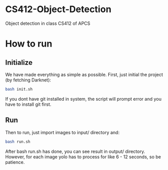 # CS412-Object-Detection
Object detection in class CS412 of APCS

# How to run

## Initialize

We have made everything as simple as possible. First, just initial the project (by fetching Darknet):

```bash
bash init.sh
```

If you dont have git installed in system, the script will prompt error and you have to install git first.

## Run

Then to run, just import images to input/ directory and:

```bash
bash run.sh
```

After bash run.sh has done, you can see result in output/ directory. However, for each image yolo has to process for like 6 - 12 seconds, so be patience.
